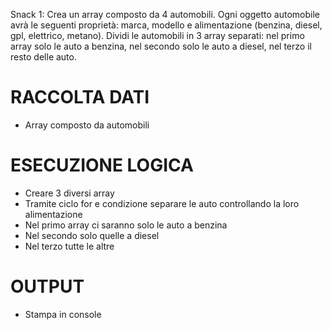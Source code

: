 Snack 1:
Crea un array composto da 4 automobili.
Ogni oggetto automobile avrà le seguenti proprietà: marca, modello e alimentazione (benzina, diesel, gpl, elettrico, metano).
Dividi le automobili in 3 array separati: nel primo array solo le auto a benzina, nel secondo solo le auto a diesel, nel terzo il resto delle auto.

# RACCOLTA DATI
- Array composto da automobili

# ESECUZIONE LOGICA
- Creare 3 diversi array 
- Tramite ciclo for e condizione separare le auto controllando la loro alimentazione
- Nel primo array ci saranno solo le auto a benzina 
- Nel secondo solo quelle a diesel
- Nel terzo tutte le altre

# OUTPUT
- Stampa in console